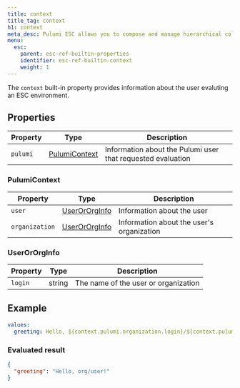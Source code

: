 ```yaml
---
title: context
title_tag: context
h1: context
meta_desc: Pulumi ESC allows you to compose and manage hierarchical collections of configuration and secrets and consume them in various ways.
menu:
  esc:
    parent: esc-ref-builtin-properties
    identifier: esc-ref-builtin-context
    weight: 1
---
```


The `context` built-in property provides information about the user evaluting an ESC environment.

## Properties

| Property | Type                              | Description                                                       |
|----------|-----------------------------------|-------------------------------------------------------------------|
| `pulumi` | [PulumiContext](#pulumicontext)   | Information about the Pulumi user that requested evaluation

### PulumiContext

| Property       | Type                              | Description                                                       |
|----------------|-----------------------------------|-------------------------------------------------------------------|
| `user`         | [UserOrOrgInfo](#userororginfo)   | Information about the user
| `organization` | [UserOrOrgInfo](#userororginfo)   | Information about the user's organization

### UserOrOrgInfo

| Property | Type    | Description                                                       |
|----------|---------|-------------------------------------------------------------------|
| `login`  | string  | The name of the user or organization

## Example

```yaml
values:
  greeting: Hello, ${context.pulumi.organization.login}/${context.pulumi.user.login}!
```

### Evaluated result

```json
{
  "greeting": "Hello, org/user!"
}
```
